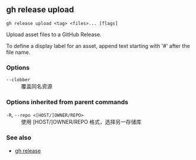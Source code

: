 

## gh release upload

```
gh release upload <tag> <files>... [flags]
```

Upload asset files to a GitHub Release.

To define a display label for an asset, append text starting with '#' after the
file name.


### Options


<dl class="flags">
	<dt><code>--clobber</code></dt>
	<dd>覆盖同名资源</dd>
</dl>


### Options inherited from parent commands


<dl class="flags">
	<dt><code>-R</code>, <code>--repo &lt;[HOST/]OWNER/REPO&gt;</code></dt>
	<dd>使用 [HOST/]OWNER/REPO 格式，选择另一存储库</dd>
</dl>


### See also

* [gh release](./gh_release)
